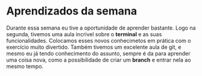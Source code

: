 # Aprendizados da semana

Durante essa semana eu tive a oportunidade de aprender bastante. Logo na segunda, tivemos uma aula incrivel sobre o **terminal** e as suas funcionalidades. Colocamos esses novos conhecimetos em prática com o exercício muito divertido. Também tivemos um excelente aula de git, e mesmo eu já tendo conhecimento do assunto, sempre é da para aprender uma coisa nova, como a possibilidade de criar um **branch** e entrar nela ao mesmo tempo.